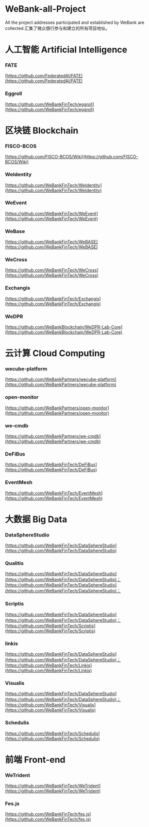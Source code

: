 # WeBank-all-Project
All the project addresses participated and established by WeBank are collected.汇集了微众银行参与和建立的所有项目地址。
# 人工智能 Artificial Intelligence

### FATE

[https://github.com/FederatedAI/FATE](https://github.com/FederatedAI/FATE)

### Eggroll

[https://github.com/WeBankFinTech/eggroll](https://github.com/WeBankFinTech/eggroll)

# 区块链 Blockchain

### FISCO-BCOS

[https://github.com/FISCO-BCOS/Wiki](https://github.com/FISCO-BCOS/Wiki)

### WeIdentity

[https://github.com/WeBankFinTech/WeIdentity](https://github.com/WeBankFinTech/WeIdentity)

### WeEvent

[https://github.com/WeBankFinTech/WeEvent](https://github.com/WeBankFinTech/WeEvent)

### WeBase

[https://github.com/WeBankFinTech/WeBASE](https://github.com/WeBankFinTech/WeBASE)

### WeCross

[https://github.com/WeBankFinTech/WeCross](https://github.com/WeBankFinTech/WeCross)

### Exchangis

[https://github.com/WeBankFinTech/Exchangis](https://github.com/WeBankFinTech/Exchangis)

### WeDPR

[https://github.com/WeBankBlockchain/WeDPR-Lab-Core](https://github.com/WeBankBlockchain/WeDPR-Lab-Core)

# 云计算 Cloud Computing

### wecube-platform

[https://github.com/WeBankPartners/wecube-platform](https://github.com/WeBankPartners/wecube-platform)

### open-monitor

[https://github.com/WeBankPartners/open-monitor](https://github.com/WeBankPartners/open-monitor)

### we-cmdb

[https://github.com/WeBankPartners/we-cmdb](https://github.com/WeBankPartners/we-cmdb)

### DeFiBus

[https://github.com/WeBankFinTech/DeFiBus](https://github.com/WeBankFinTech/DeFiBus)

### EventMesh

[https://github.com/WeBankFinTech/EventMesh](https://github.com/WeBankFinTech/EventMesh)

# 大数据 Big Data

### **DataSphereStudio**

[https://github.com/WeBankFinTech/DataSphereStudio](https://github.com/WeBankFinTech/DataSphereStudio)

### Qualitis

[https://github.com/WeBankFinTech/DataSphereStudio](https://github.com/WeBankFinTech/DataSphereStudio)；[https://github.com/WeBankFinTech/DataSphereStudio](https://github.com/WeBankFinTech/DataSphereStudio)；

### Scriptis

[https://github.com/WeBankFinTech/DataSphereStudio](https://github.com/WeBankFinTech/DataSphereStudio)；[https://github.com/WeBankFinTech/Scriptis](https://github.com/WeBankFinTech/Scriptis)

### linkis

[https://github.com/WeBankFinTech/DataSphereStudio](https://github.com/WeBankFinTech/DataSphereStudio)；[https://github.com/WeBankFinTech/Linkis](https://github.com/WeBankFinTech/Linkis)

### Visualis

[https://github.com/WeBankFinTech/DataSphereStudio](https://github.com/WeBankFinTech/DataSphereStudio)；[https://github.com/WeBankFinTech/Visualis](https://github.com/WeBankFinTech/Visualis)

### Schedulis

[https://github.com/WeBankFinTech/Schedulis](https://github.com/WeBankFinTech/Schedulis)

# 前端 Front-end

### **WeTrident**

[https://github.com/WeBankFinTech/WeTrident](https://github.com/WeBankFinTech/WeTrident)

### **Fes.js**

[https://github.com/WeBankFinTech/fes.js](https://github.com/WeBankFinTech/fes.js)



